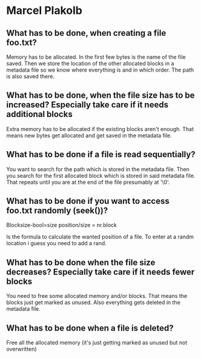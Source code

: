 # Marcel Plakolb
## What has to be done, when creating a file foo.txt?
Memory has to be allocated.
In the first few bytes is the name of the file saved.
Then we store the location of the other allocated blocks in a metadata file so we know where everything is and in which order.
The path is also saved there.

## What has to be done, when the file size has to be increased? Especially take care if it needs additional blocks
Extra memory has to be allocated if the existing blocks aren't enough.
That means new bytes get allocated and get saved in the metadata file.

## What has to be done if a file is read sequentially?
You want to search for the path which is stored in the metadata file. Then you search for the first allocated block which is stored in said metadata file. That repeats until you are at the end of the file presumably at '\0'.

## What has to be done if you want to access foo.txt randomly (seek())?
Blocksize-bool=size
position/size = nr.block

Is the formula to calculate the wanted position of a file. To enter at a randm location i guess you need to add a rand.

## What has to be done when the file size decreases? Especially take care if it needs fewer blocks
You need to free some allocated memory and/or blocks.
That means the blocks just get marked as unused.
Also everything gets deleted in the metadata file.

## What has to be done when a file is deleted?
Free all the allocated memory (it's just getting marked as unused but not overwritten)
